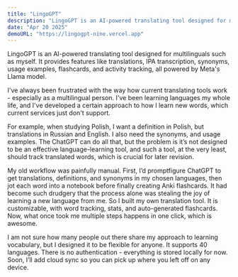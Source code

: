 ```yaml
---
title: "LingoGPT"
description: "LingoGPT is an AI-powered translating tool designed for multilinguals such as myself. It translates and provides definitions in multiple languages, all powered by Meta's Llama model."
date: "Apr 20 2025"
demoURL: "https://lingogpt-nine.vercel.app"
---
```


LingoGPT is an AI-powered translating tool designed for multilinguals such as myself. It provides features like translations, IPA transcription, synonyms, usage examples, flashcards, and activity tracking, all powered by Meta's Llama model.

I've always been frustrated with the way how current translating tools work - especially as a multilingual person. I've been learning languages my whole life, and I've developed a certain approach to how I learn new words, which current services just don't support.

For example, when studying Polish, I want a definition in Polish, but translations in Russian and English. I also need the synonyms, and usage examples. The ChatGPT can do all that, but the problem is it’s not designed to be an effective language-learning tool, and such a tool, at the very least, should track translated words, which is crucial for later revision.

My old workflow was painfully manual. First, I’d promptfigure ChatGPT to get translations, definitions, and synonyms in my chosen languages, then jot each word into a notebook before finally creating Anki flashcards. It had become such drudgery that the process alone was stealing the joy of learning a new language from me. So I built my own translation tool. It is customizable, with word tracking, stats, and auto-generated flashcards. Now, what once took me multiple steps happens in one click, which is awesome.

I am not sure how many people out there share my approach to learning vocabulary, but I designed it to be flexible for anyone. It supports 40 languages. There is no authentication - everything is stored locally for now. Soon, I’ll add cloud sync so you can pick up where you left off on any device.
